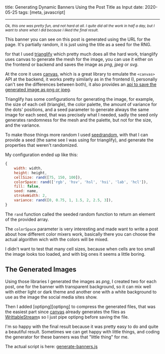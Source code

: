 title: Generating Dynamic Banners Using the Post Title as Input
date: 2020-05-25
tags: [meta, javascript]

----

<small><i>Ok, this one was pretty fun, and not hard at all. I quite did all the work in half a day, but I want to share what I did because I liked the final result.</i></small>

This banner you can see on this post is generated using the URL for the page. It's partially random, it is just using the title as a seed for the RNG.

for that I used [trianglify][trianglify] which pretty much does all the hard work, trianglify uses canvas to generate the mesh for the image, you can use it either on the frontend or backend and saves the image as _png_, _jpeg_ or _svg_.

At the core it uses [canvas][canvas], which is a great library to emulate the `<canvas>` API at the backend, it works pretty similarly as in the frontend (I, personally can't see the differences between both), it also provides an [api to save the generated image as png or jpeg][canvas-save].

Trianglify has some configurations for generating the image, for example, the size of each cell (triangle), the color palette, the amount of variance for the dots' positions, and a seed parameter to generate always the same image for each seed, that was precisely what I needed, sadly the seed only generates randomness for the mesh and the palette, but not for the size, and the variance.

To make those things more random I used [seedrandom][seedrandom], with that I can provide a seed (the same see I was using for trianglify), and generate the properties that weren't randomized.

My configuration ended up like this:

```javascript
{
    width: width,
    height: height,
    cellSize: rand([75, 150, 100]),
    colorSpace: rand(['rgb', 'hsv', 'hsl', 'hsi', 'lab', 'hcl']),
    fill: false,
    seed: name,
    strokeWidth: 2,
    variance: rand([0, 0.75, 1, 1.5, 2, 2.5, 3]),
}
```

The `rand` function called the seeded random function to return an element of the provided array.

The `colorSpace` parameter is very interesting and made want to write a post about how different color mixers work, basically there you can choose the actual algorithm wich with the colors will be mixed.

I didn't want to test that many cell sizes, because when cells are too small the image looks too loaded, and with big ones it seems a little boring.

## The Generated Images

Using those libraries I generated the images as _png_, I created two for each post, one for the banner with transparent background, so it can mix well with either light or dark theme and another one with a white background to use as the image the social media sites show.

Then I added [optipng][optipng] to compress the generated files, that was the easiest part since  [canvas][canvas] already generates the files as [WrittableStream][ws]s so I just pipe optipng before saving the file.

I'm so happy with the final result because it was pretty easy to do and quite a beautiful result. Sometimes we can get happy with little things, and coding the generator for these banners was that "little thing" for me.

The actual script is here: [generate-banners.js](https://github.com/HersonHN/hersonhn/blob/master/tools/generate-banners.js)


[trianglify]: https://trianglify.io/
[canvas]: https://www.npmjs.com/package/canvas
[canvas-save]: https://developer.aliyun.com/mirror/npm/package/canvas#canvascreatejpegstream
[seedrandom]: https://www.npmjs.com/package/seedrandom
[ws]: https://nodejs.org/api/stream.html#stream_writable_streams
